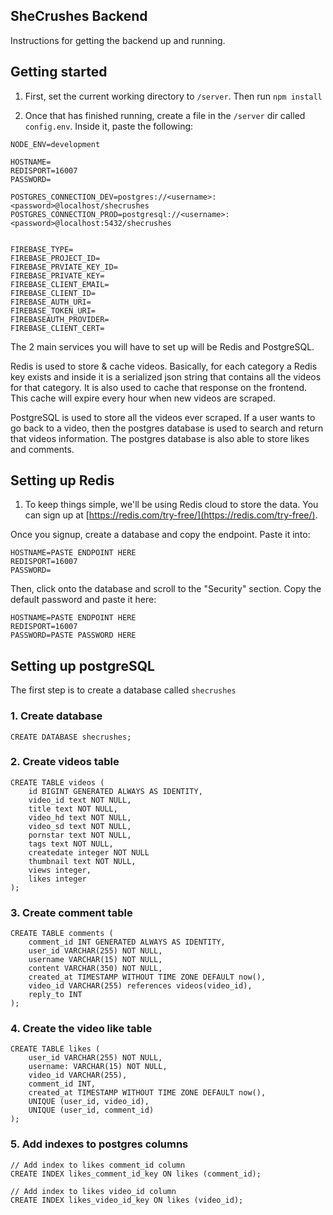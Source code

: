 ## SheCrushes Backend

Instructions for getting the backend up and running.

## Getting started

1. First, set the current working directory to `/server`. Then run `npm install`

2. Once that has finished running, create a file in the `/server` dir called `config.env`. Inside it, paste the following:

```
NODE_ENV=development

HOSTNAME=
REDISPORT=16007
PASSWORD=

POSTGRES_CONNECTION_DEV=postgres://<username>:<password>@localhost/shecrushes
POSTGRES_CONNECTION_PROD=postgresql://<username>:<password>@localhost:5432/shecrushes


FIREBASE_TYPE=
FIREBASE_PROJECT_ID=
FIREBASE_PRVIATE_KEY_ID=
FIREBASE_PRIVATE_KEY=
FIREBASE_CLIENT_EMAIL=
FIREBASE_CLIENT_ID=
FIREBASE_AUTH_URI=
FIREBASE_TOKEN_URI=
FIREBASEAUTH_PROVIDER=
FIREBASE_CLIENT_CERT=
```

The 2 main services you will have to set up will be Redis and PostgreSQL.

Redis is used to store & cache videos. Basically, for each category a Redis key exists and inside it is a serialized json string that contains all the videos for that category. It is also used to cache that response on the frontend. This cache will expire every hour when new videos are scraped.

PostgreSQL is used to store all the videos ever scraped. If a user wants to go back to a video, then the postgres database is used to search and return that videos information. The postgres database is also able to store likes and comments.

## Setting up Redis

1. To keep things simple, we'll be using Redis cloud to store the data. You can sign up at [https://redis.com/try-free/](https://redis.com/try-free/).

Once you signup, create a database and copy the endpoint. Paste it into:

```
HOSTNAME=PASTE ENDPOINT HERE
REDISPORT=16007
PASSWORD=
```

Then, click onto the database and scroll to the "Security" section. Copy the default password and paste it here:

```
HOSTNAME=PASTE ENDPOINT HERE
REDISPORT=16007
PASSWORD=PASTE PASSWORD HERE
```

## Setting up postgreSQL

The first step is to create a database called `shecrushes`

### 1. Create database

```
CREATE DATABASE shecrushes;
```

### 2. Create videos table

```
CREATE TABLE videos (
    id BIGINT GENERATED ALWAYS AS IDENTITY,
    video_id text NOT NULL,
    title text NOT NULL,
    video_hd text NOT NULL,
    video_sd text NOT NULL,
    pornstar text NOT NULL,
    tags text NOT NULL,
    createdate integer NOT NULL
    thumbnail text NOT NULL,
    views integer,
    likes integer
);
```

### 3. Create comment table

    CREATE TABLE comments (
        comment_id INT GENERATED ALWAYS AS IDENTITY,
        user_id VARCHAR(255) NOT NULL,
        username VARCHAR(15) NOT NULL,
        content VARCHAR(350) NOT NULL,
        created_at TIMESTAMP WITHOUT TIME ZONE DEFAULT now(),
        video_id VARCHAR(255) references videos(video_id),
        reply_to INT
    );

### 4. Create the video like table

    CREATE TABLE likes (
        user_id VARCHAR(255) NOT NULL,
        username: VARCHAR(15) NOT NULL,
        video_id VARCHAR(255),
        comment_id INT,
        created_at TIMESTAMP WITHOUT TIME ZONE DEFAULT now(),
        UNIQUE (user_id, video_id),
        UNIQUE (user_id, comment_id)
    );

### 5. Add indexes to postgres columns

    // Add index to likes comment_id column
    CREATE INDEX likes_comment_id_key ON likes (comment_id);

    // Add index to likes video_id column
    CREATE INDEX likes_video_id_key ON likes (video_id);
